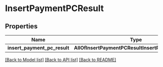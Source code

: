 # InsertPaymentPCResult

## Properties
Name | Type | Description | Notes
------------ | ------------- | ------------- | -------------
**insert_payment_pc_result** | **AllOfInsertPaymentPCResultInsertPaymentPcResult** |  | 

[[Back to Model list]](../README.md#documentation-for-models) [[Back to API list]](../README.md#documentation-for-api-endpoints) [[Back to README]](../README.md)

